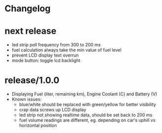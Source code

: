 # Changelog

# next release
 - led strip poll frequency from 300 to 200 ms
 - fuel calculation always take the min value of fuel level
 - prevent LCD display text overrun
 - mode button: toggle lcd backlight

# release/1.0.0

 - Displaying Fuel (liter, remaining km), Engine Coolant (C) and Battery (V)
 - Known issues: 
   - blue/white should be replaced with green/yellow for better visibility
   - crap data screws up LCD display
   - led strip not showing realtime data, should be set back to 200 ms
   - fuel volume readings are different, eg. depending on car's uphill vs horizontal position